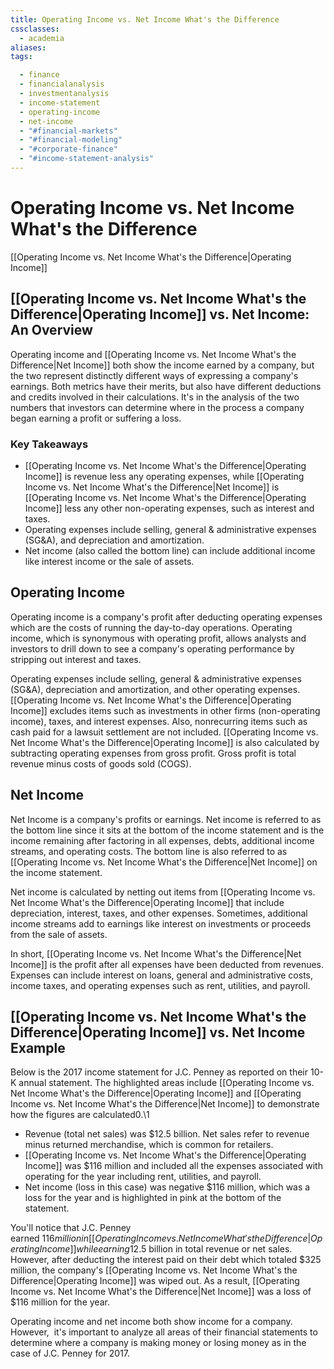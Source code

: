 ```yaml
---
title: Operating Income vs. Net Income What's the Difference
cssclasses:
  - academia
aliases:
tags:

  - finance
  - financialanalysis
  - investmentanalysis
  - income-statement
  - operating-income
  - net-income
  - "#financial-markets"
  - "#financial-modeling"
  - "#corporate-finance"
  - "#income-statement-analysis"
---
```

# Operating Income vs. Net Income What's the Difference

[[Operating Income vs. Net Income What's the Difference|Operating Income]]

## [[Operating Income vs. Net Income What's the Difference|Operating Income]] vs. Net Income: An Overview

Operating income and [[Operating Income vs. Net Income What's the Difference|Net Income]] both show the income earned by a company,  but the two represent distinctly different ways of expressing a company's earnings. Both metrics have their merits,  but also have different deductions and credits involved in their calculations. It's in the analysis of the two numbers that investors can determine where in the process a company began earning a profit or suffering a loss. 

### Key Takeaways

- [[Operating Income vs. Net Income What's the Difference|Operating Income]] is revenue less any operating expenses,  while [[Operating Income vs. Net Income What's the Difference|Net Income]] is [[Operating Income vs. Net Income What's the Difference|Operating Income]] less any other non-operating expenses,  such as interest and taxes. 
- Operating expenses include selling,  general & administrative expenses (SG&A),  and depreciation and amortization.  
- Net income (also called the bottom line) can include additional income like interest income or the sale of assets.

## Operating Income

Operating income is a company's profit after deducting operating expenses which are the costs of running the day-to-day operations. Operating income,  which is synonymous with operating profit,  allows analysts and investors to drill down to see a company's operating performance by stripping out interest and taxes.

Operating expenses include selling,  general & administrative expenses (SG&A),  depreciation and amortization,  and other operating expenses. [[Operating Income vs. Net Income What's the Difference|Operating Income]] excludes items such as investments in other firms (non-operating income),  taxes,  and interest expenses. Also,  nonrecurring items such as cash paid for a lawsuit settlement are not included. [[Operating Income vs. Net Income What's the Difference|Operating Income]] is also calculated by subtracting operating expenses from gross profit. Gross profit is total revenue minus costs of goods sold (COGS). 

## Net Income

Net Income is a company's profits or earnings. Net income is referred to as the bottom line since it sits at the bottom of the income statement and is the income remaining after factoring in all expenses,  debts,  additional income streams,  and operating costs. The bottom line is also referred to as [[Operating Income vs. Net Income What's the Difference|Net Income]] on the income statement.

Net income is calculated by netting out items from [[Operating Income vs. Net Income What's the Difference|Operating Income]] that include depreciation,  interest,  taxes,  and other expenses. Sometimes,  additional income streams add to earnings like interest on investments or proceeds from the sale of assets.

In short,  [[Operating Income vs. Net Income What's the Difference|Net Income]] is the profit after all expenses have been deducted from revenues. Expenses can include interest on loans,  general and administrative costs,  income taxes,  and operating expenses such as rent,  utilities,  and payroll.

## [[Operating Income vs. Net Income What's the Difference|Operating Income]] vs. Net Income Example

Below is the 2017 income statement for J.C. Penney as reported on their 10-K annual statement. The highlighted areas include [[Operating Income vs. Net Income What's the Difference|Operating Income]] and [[Operating Income vs. Net Income What's the Difference|Net Income]] to demonstrate how the figures are calculated0.\1

- Revenue (total net sales) was $12.5 billion. Net sales refer to revenue minus returned merchandise,  which is common for retailers. 
- [[Operating Income vs. Net Income What's the Difference|Operating Income]] was $116 million and included all the expenses associated with operating for the year including rent,  utilities,  and payroll.
- Net income (loss in this case) was negative $116 million,  which was a loss for the year and is highlighted in pink at the bottom of the statement.

You'll notice that J.C. Penney earned $116 million in [[Operating Income vs. Net Income What's the Difference|Operating Income]] while earning $12.5 billion in total revenue or net sales. However,  after deducting the interest paid on their debt which totaled $325 million,  the company's [[Operating Income vs. Net Income What's the Difference|Operating Income]] was wiped out. As a result,  [[Operating Income vs. Net Income What's the Difference|Net Income]] was a loss of $116 million for the year. 

Operating income and net income both show income for a company. However,  it's important to analyze all areas of their financial statements to determine where a company is making money or losing money as in the case of J.C. Penney for 2017.
